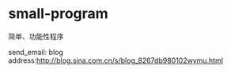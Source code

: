 # small-program
简单、功能性程序

send_email: blog address:http://blog.sina.com.cn/s/blog_8267db980102wymu.html
